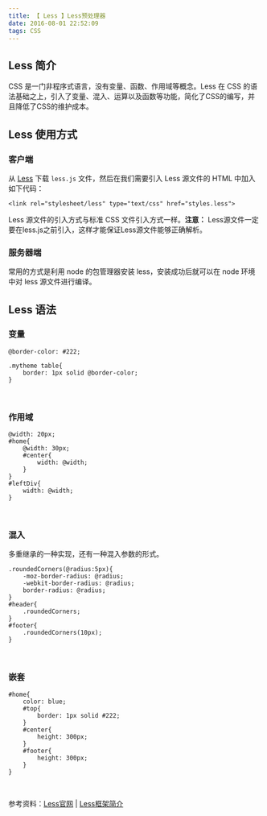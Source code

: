 ```yaml
---
title: 【 Less 】Less预处理器
date: 2016-08-01 22:52:09
tags: CSS
---
```


## Less 简介
CSS 是一门非程序式语言，没有变量、函数、作用域等概念。Less 在 CSS 的语法基础之上，引入了变量、混入、运算以及函数等功能，简化了CSS的编写，并且降低了CSS的维护成本。
<br/>

## Less 使用方式
### 客户端
从 [Less](http://lesscss.org) 下载 `less.js` 文件，然后在我们需要引入 Less 源文件的 HTML 中加入如下代码：
```
<link rel="stylesheet/less" type="text/css" href="styles.less">
```
Less 源文件的引入方式与标准 CSS 文件引入方式一样。**注意：** Less源文件一定要在less.js之前引入，这样才能保证Less源文件能够正确解析。

### 服务器端
常用的方式是利用 node 的包管理器安装 less，安装成功后就可以在 node 环境中对 less 源文件进行编译。
<br/>

## Less 语法
### 变量
```
@border-color: #222;

.mytheme table{
	border: 1px solid @border-color;
}
```
<br/>

### 作用域
```
@width: 20px;
#home{
	@width: 30px;
	#center{
		width: @width;
	}
}
#leftDiv{
	width: @width;
}
```
<br/>

### 混入
多重继承的一种实现，还有一种混入参数的形式。
```
.roundedCorners(@radius:5px){
	-moz-border-radius: @radius;
	-webkit-border-radius: @radius;
	border-radius: @radius;
}
#header{
	.roundedCorners;
}
#footer{
	.roundedCorners(10px);
}
```
<br/>

### 嵌套
```
#home{
	color: blue;
	#top{
		border: 1px solid #222;
	}
	#center{
		height: 300px;
	}
	#footer{
		height: 300px;
	}
}
```
<br/>

参考资料：[Less官网](http://lesscss.cn/) | [Less框架简介](http://www.ibm.com/developerworks/cn/web/1207_zhaoch_lesscss/)

